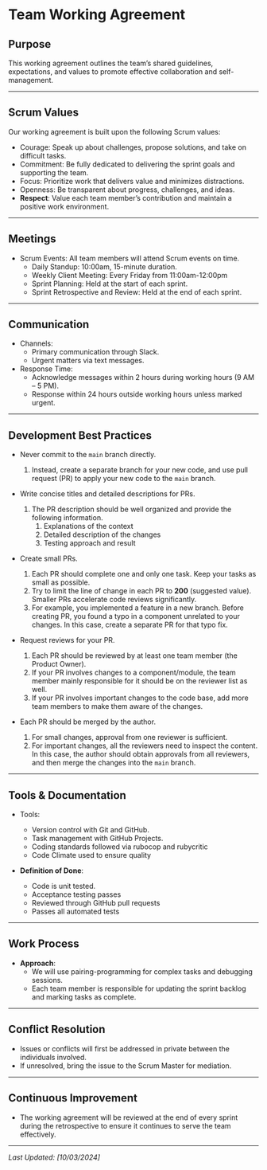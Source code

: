 # Team Working Agreement

## Purpose
This working agreement outlines the team’s shared guidelines, expectations, and values to promote effective collaboration and self-management.

---

## Scrum Values
Our working agreement is built upon the following Scrum values:
- Courage: Speak up about challenges, propose solutions, and take on difficult tasks.
- Commitment: Be fully dedicated to delivering the sprint goals and supporting the team.
- Focus: Prioritize work that delivers value and minimizes distractions.
- Openness: Be transparent about progress, challenges, and ideas.
- **Respect**: Value each team member’s contribution and maintain a positive work environment.

---

## Meetings
- Scrum Events: All team members will attend Scrum events on time.
  - Daily Standup: 10:00am, 15-minute duration.
  - Weekly Client Meeting: Every Friday from 11:00am-12:00pm
  - Sprint Planning: Held at the start of each sprint.
  - Sprint Retrospective and Review: Held at the end of each sprint.
  
---

## Communication
- Channels: 
  - Primary communication through Slack.
  - Urgent matters via text messages.
- Response Time:
  - Acknowledge messages within 2 hours during working hours (9 AM – 5 PM).
  - Response within 24 hours outside working hours unless marked urgent.

---

## Development Best Practices

- Never commit to the `main` branch directly.

   1. Instead, create a separate branch for your new code, and use pull request (PR) to apply your
      new code to the `main` branch.

- Write concise titles and detailed descriptions for PRs.

   1. The PR description should be well organized and provide the following information.
      1. Explanations of the context
      2. Detailed description of the changes
      3. Testing approach and result

- Create small PRs.

   1. Each PR should complete one and only one task. Keep your tasks as small as possible.
   2. Try to limit the line of change in each PR to **200** (suggested value). Smaller PRs
      accelerate code reviews significantly.
   3. For example, you implemented a feature in a new branch. Before creating PR, you found a typo
      in a component unrelated to your changes. In this case, create a separate PR for that typo fix.

- Request reviews for your PR.

   1. Each PR should be reviewed by at least one team member (the Product Owner).
   2. If your PR involves changes to a component/module, the team member mainly responsible
      for it should be on the reviewer list as well.
   3. If your PR involves important changes to the code base, add more team members to make them
      aware of the changes.

- Each PR should be merged by the author.
   1. For small changes, approval from one reviewer is sufficient.
   2. For important changes, all the reviewers need to inspect the content. In this case, the author
      should obtain approvals from all reviewers, and then merge the changes into the `main` branch.

---

## Tools & Documentation
- Tools: 
  - Version control with Git and GitHub.
  - Task management with GitHub Projects.
  - Coding standards followed via rubocop and rubycritic
  - Code Climate used to ensure quality
  
- **Definition of Done**: 
  - Code is unit tested.
  - Acceptance testing passes
  - Reviewed through GitHub pull requests
  - Passes all automated tests
  
---

## Work Process
- **Approach**: 
  - We will use pairing-programming for complex tasks and debugging sessions.
  - Each team member is responsible for updating the sprint backlog and marking tasks as complete.
  
---

## Conflict Resolution
- Issues or conflicts will first be addressed in private between the individuals involved.
- If unresolved, bring the issue to the Scrum Master for mediation.

---

## Continuous Improvement
- The working agreement will be reviewed at the end of every sprint during the retrospective to ensure it continues to serve the team effectively.

---

_Last Updated: [10/03/2024]_
